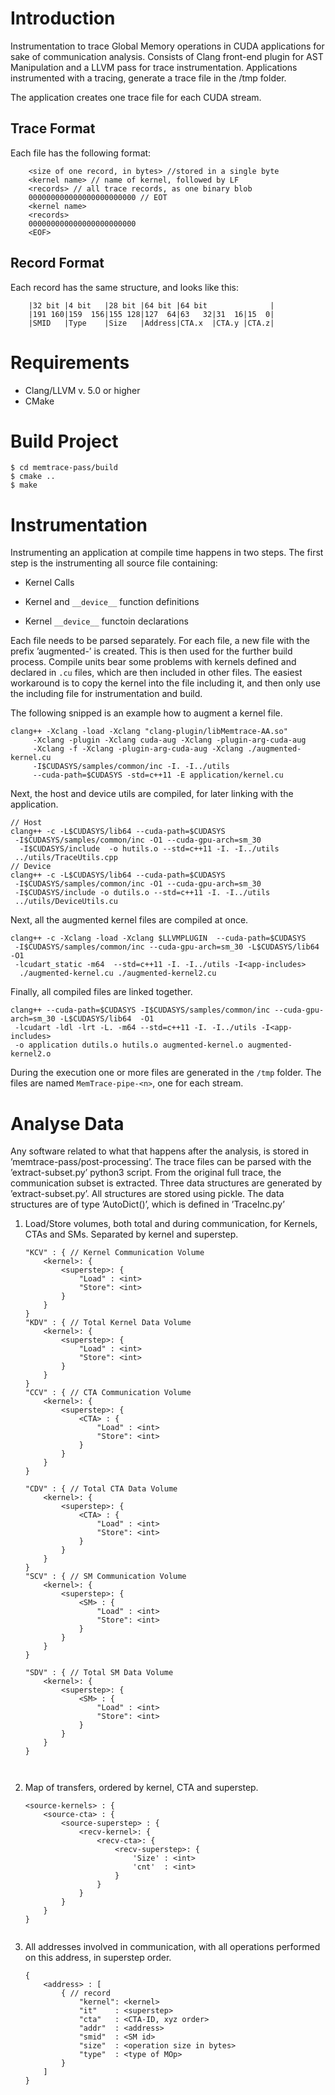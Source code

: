 # Introduction
Instrumentation to trace Global Memory operations in CUDA applications for sake of communication analysis.
Consists of Clang front-end plugin for AST Manipulation and a LLVM pass for trace instrumentation. 
Applications instrumented with a tracing, generate a trace file in the /tmp folder.

The application creates one trace file for each CUDA stream.

## Trace Format
Each file has the following format:
```
	<size of one record, in bytes> //stored in a single byte
	<kernel name> // name of kernel, followed by LF
	<records> // all trace records, as one binary blob
	000000000000000000000000 // EOT
	<kernel name>
	<records>
	000000000000000000000000
	<EOF>	
```

## Record Format
Each record has the same structure, and looks like this:
```
	|32 bit |4 bit   |28 bit |64 bit |64 bit        	  |
	|191 160|159  156|155 128|127  64|63   32|31  16|15  0|
	|SMID   |Type    |Size   |Address|CTA.x  |CTA.y |CTA.z|
```

# Requirements
- Clang/LLVM v. 5.0 or higher
- CMake

# Build Project
```
$ cd memtrace-pass/build
$ cmake ..
$ make
```
# Instrumentation

Instrumenting an application at compile time happens in two steps. The
first step is the instrumenting all source file containing:

-   Kernel Calls

-   Kernel and `__device__` function definitions

-   Kernel `__device__` functoin declarations

Each file needs to be parsed separately. For each file, a new file with
the prefix ’augmented-’ is created. This is then used for the further
build process. Compile units bear some problems with kernels defined and
declared in `.cu` files, which are then included in other files. The
easiest workaround is to copy the kernel into the file including it, and
then only use the including file for instrumentation and build.

The following snipped is an example how to augment a kernel file.

``` {style="C"}
clang++ -Xclang -load -Xclang "clang-plugin/libMemtrace-AA.so"
     -Xclang -plugin -Xclang cuda-aug -Xclang -plugin-arg-cuda-aug 
     -Xclang -f -Xclang -plugin-arg-cuda-aug -Xclang ./augmented-kernel.cu 
     -I$CUDASYS/samples/common/inc -I. -I../utils
     --cuda-path=$CUDASYS -std=c++11 -E application/kernel.cu 
```

Next, the host and device utils are compiled, for later linking with the
application.

``` {style="C"}
// Host
clang++ -c -L$CUDASYS/lib64 --cuda-path=$CUDASYS 
 -I$CUDASYS/samples/common/inc -O1 --cuda-gpu-arch=sm_30
  -I$CUDASYS/include  -o hutils.o --std=c++11 -I. -I../utils
 ../utils/TraceUtils.cpp
// Device
clang++ -c -L$CUDASYS/lib64 --cuda-path=$CUDASYS 
 -I$CUDASYS/samples/common/inc -O1 --cuda-gpu-arch=sm_30
 -I$CUDASYS/include -o dutils.o --std=c++11 -I. -I../utils
 ../utils/DeviceUtils.cu
```

Next, all the augmented kernel files are compiled at once.

``` {style="C"}
clang++ -c -Xclang -load -Xclang $LLVMPLUGIN  --cuda-path=$CUDASYS
 -I$CUDASYS/samples/common/inc --cuda-gpu-arch=sm_30 -L$CUDASYS/lib64  -O1
 -lcudart_static -m64  --std=c++11 -I. -I../utils -I<app-includes>
  ./augmented-kernel.cu ./augmented-kernel2.cu
```

Finally, all compiled files are linked together.

``` {style="C"}
clang++ --cuda-path=$CUDASYS -I$CUDASYS/samples/common/inc --cuda-gpu-arch=sm_30 -L$CUDASYS/lib64  -O1
 -lcudart -ldl -lrt -L. -m64 --std=c++11 -I. -I../utils -I<app-includes>
 -o application dutils.o hutils.o augmented-kernel.o augmented-kernel2.o
```

During the execution one or more files are generated in the `/tmp`
folder. The files are named `MemTrace-pipe-<n>`, one for each stream.

# Analyse Data

Any software related to what that happens after the analysis, is stored
in ’memtrace-pass/post-processing’. The trace files can be parsed with
the ’extract-subset.py’ python3 script. From the original full trace,
the communication subset is extracted. Three data structures are
generated by ’extract-subset.py’. All structures are stored using
pickle. The data structures are of type ’AutoDict()’, which is defined
in ’TraceInc.py’

1.  Load/Store volumes, both total and during communication, for
    Kernels, CTAs and SMs. Separated by kernel and superstep.

    ``` {style="C"}
    "KCV" : { // Kernel Communication Volume
        <kernel>: {
            <superstep>: {
                "Load" : <int>
                "Store": <int>
            }
        }
    }
    "KDV" : { // Total Kernel Data Volume
        <kernel>: {
            <superstep>: {
                "Load" : <int>
                "Store": <int>
            }
        }
    }
    "CCV" : { // CTA Communication Volume
        <kernel>: {
            <superstep>: {
                <CTA> : {
                    "Load" : <int>
                    "Store": <int>
                }
            }
        }
    }

    "CDV" : { // Total CTA Data Volume
        <kernel>: {
            <superstep>: {
                <CTA> : {
                    "Load" : <int>
                    "Store": <int>
                }
            }
        }
    }
    "SCV" : { // SM Communication Volume
        <kernel>: {
            <superstep>: {
                <SM> : {
                    "Load" : <int>
                    "Store": <int>
                }
            }
        }
    }

    "SDV" : { // Total SM Data Volume
        <kernel>: {
            <superstep>: {
                <SM> : {
                    "Load" : <int>
                    "Store": <int>
                }
            }
        }
    }

        
    ```

2.  Map of transfers, ordered by kernel, CTA and superstep.

    ``` {style="C"}
    <source-kernels> : {
        <source-cta> : {
            <source-superstep> : {
                <recv-kernel>: {
                    <recv-cta>: {
                        <recv-superstep>: {
                            'Size' : <int>
                            'cnt'  : <int>
                        }
                    }
                }
            }
        }
    }
        
    ```

3.  All addresses involved in communication, with all operations
    performed on this address, in superstep order.

    ``` {style="C"}
    {
        <address> : [
            { // record
                "kernel": <kernel>
                "it"    : <superstep>
                "cta"   : <CTA-ID, xyz order>
                "addr"  : <address>
                "smid"  : <SM id>
                "size"  : <operation size in bytes>
                "type"  : <type of MOp>
            }
        ]
    }
        
    ```



